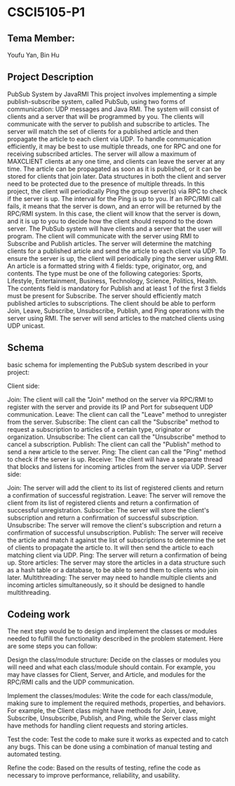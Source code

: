 # CSCI5105-P1

## Tema Member:

Youfu Yan, Bin Hu

## Project Description

PubSub System by JavaRMI
This project involves implementing a simple publish-subscribe system, called PubSub, using two forms of communication: UDP messages and Java RMI. The system will consist of clients and a server that will be programmed by you. The clients will communicate with the server to publish and subscribe to articles. The server will match the set of clients for a published article and then propagate the article to each client via UDP. To handle communication efficiently, it may be best to use multiple threads, one for RPC and one for receiving subscribed articles. The server will allow a maximum of MAXCLIENT clients at any one time, and clients can leave the server at any time. The article can be propagated as soon as it is published, or it can be stored for clients that join later. Data structures in both the client and server need to be protected due to the presence of multiple threads.
In this project, the client will periodically Ping the group server(s) via RPC to check if the server is up. The interval for the Ping is up to you. If an RPC/RMI call fails, it means that the server is down, and an error will be returned by the RPC/RMI system. In this case, the client will know that the server is down, and it is up to you to decide how the client should respond to the down server.
The PubSub system will have clients and a server that the user will program. The client will communicate with the server using RMI to Subscribe and Publish articles. The server will determine the matching clients for a published article and send the article to each client via UDP. To ensure the server is up, the client will periodically ping the server using RMI. An article is a formatted string with 4 fields: type, originator, org, and contents. The type must be one of the following categories: Sports, Lifestyle, Entertainment, Business, Technology, Science, Politics, Health. The contents field is mandatory for Publish and at least 1 of the first 3 fields must be present for Subscribe. The server should efficiently match published articles to subscriptions. The client should be able to perform Join, Leave, Subscribe, Unsubscribe, Publish, and Ping operations with the server using RMI. The server will send articles to the matched clients using UDP unicast.

## Schema

basic schema for implementing the PubSub system described in your project:

Client side:

Join: The client will call the "Join" method on the server via RPC/RMI to register with the server and provide its IP and Port for subsequent UDP communication.
Leave: The client can call the "Leave" method to unregister from the server.
Subscribe: The client can call the "Subscribe" method to request a subscription to articles of a certain type, originator or organization.
Unsubscribe: The client can call the "Unsubscribe" method to cancel a subscription.
Publish: The client can call the "Publish" method to send a new article to the server.
Ping: The client can call the "Ping" method to check if the server is up.
Receive: The client will have a separate thread that blocks and listens for incoming articles from the server via UDP.
Server side:

Join: The server will add the client to its list of registered clients and return a confirmation of successful registration.
Leave: The server will remove the client from its list of registered clients and return a confirmation of successful unregistration.
Subscribe: The server will store the client's subscription and return a confirmation of successful subscription.
Unsubscribe: The server will remove the client's subscription and return a confirmation of successful unsubscription.
Publish: The server will receive the article and match it against the list of subscriptions to determine the set of clients to propagate the article to. It will then send the article to each matching client via UDP.
Ping: The server will return a confirmation of being up.
Store articles: The server may store the articles in a data structure such as a hash table or a database, to be able to send them to clients who join later.
Multithreading: The server may need to handle multiple clients and incoming articles simultaneously, so it should be designed to handle multithreading.

## Codeing work

The next step would be to design and implement the classes or modules needed to fulfill the functionality described in the problem statement. Here are some steps you can follow:

Design the class/module structure: Decide on the classes or modules you will need and what each class/module should contain. For example, you may have classes for Client, Server, and Article, and modules for the RPC/RMI calls and the UDP communication.

Implement the classes/modules: Write the code for each class/module, making sure to implement the required methods, properties, and behaviors. For example, the Client class might have methods for Join, Leave, Subscribe, Unsubscribe, Publish, and Ping, while the Server class might have methods for handling client requests and storing articles.

Test the code: Test the code to make sure it works as expected and to catch any bugs. This can be done using a combination of manual testing and automated testing.

Refine the code: Based on the results of testing, refine the code as necessary to improve performance, reliability, and usability.

